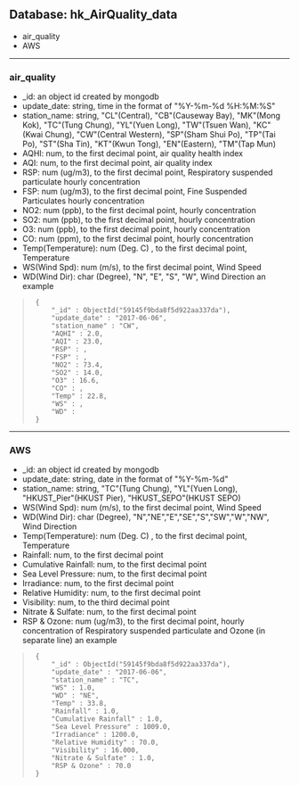 ## Database: hk_AirQuality_data

- air_quality
- AWS 

***
### air_quality
  * _id: an object id created by mongodb
  * update_date: string, time in the format of "%Y-%m-%d %H:%M:%S"
  * station_name: string, "CL"(Central), "CB"(Causeway Bay), "MK"(Mong Kok),  "TC"(Tung Chung), "YL"(Yuen Long), "TW"(Tsuen Wan), "KC"(Kwai Chung), "CW"(Central Western), "SP"(Sham Shui Po), "TP"(Tai Po), "ST"(Sha Tin), "KT"(Kwun Tong), "EN"(Eastern), "TM"(Tap Mun)
  * AQHI: num, to the first decimal point, air quality health index
  * AQI: num, to the first decimal point, air quality index
  * RSP: num (ug/m3), to the first decimal point, Respiratory suspended particulate hourly concentration   
  * FSP: num (ug/m3), to the first decimal point, Fine Suspended Particulates  hourly concentration
  * NO2: num (ppb), to the first decimal point,  hourly concentration  
  * SO2: num (ppb), to the first decimal point,  hourly concentration
  * O3: num (ppb), to the first decimal point,  hourly concentration
  * CO: num (ppm), to the first decimal point,  hourly concentration
  * Temp(Temperature): num (Deg. C) , to the first decimal point, Temperature 
  * WS(Wind Spd): num (m/s), to the first decimal point, Wind Speed 
  * WD(Wind Dir): char (Degree), "N", "E", "S", "W", Wind Direction 
an example
>      {
>          "_id" : ObjectId("59145f9bda8f5d922aa337da"),
>          "update_date" : "2017-06-06",
>          "station_name" : "CW",
>          "AQHI" : 2.0,
>          "AQI" : 23.0,
>          "RSP" : ,
>          "FSP" : ,
>          "NO2" : 73.4,
>          "SO2" : 14.0,
>          "O3" : 16.6,
>          "CO" : ,
>          "Temp" : 22.8,
>          "WS" : ,
>          "WD" : 
>      }

***
### AWS
  * _id: an object id created by mongodb
  * update_date: string, date in the format of "%Y-%m-%d"  
  * station_name: string, "TC"(Tung Chung), "YL"(Yuen Long),  "HKUST_Pier"(HKUST Pier), "HKUST_SEPO"(HKUST SEPO) 
  * WS(Wind Spd): num (m/s), to the first decimal point, Wind Speed 
  * WD(Wind Dir): char (Degree), "N","NE","E","SE","S","SW","W","NW", Wind Direction 
  * Temp(Temperature): num (Deg. C) , to the first decimal point, Temperature 
  * Rainfall: num, to the first decimal point 
  * Cumulative Rainfall: num, to the first decimal point 
  * Sea Level Pressure: num, to the first decimal point
  * Irradiance: num, to the first decimal point
  * Relative Humidity: num, to the first decimal point
  * Visibility: num, to the third decimal point 
  * Nitrate & Sulfate: num, to the first decimal point  
  * RSP & Ozone: num (ug/m3), to the first decimal point, hourly concentration of Respiratory suspended particulate and Ozone (in separate line)
an example
>      {
>          "_id" : ObjectId("59145f9bda8f5d922aa337da"),
>          "update_date" : "2017-06-06",
>          "station_name" : "TC",
>          "WS" : 1.0,
>          "WD" : "NE",
>          "Temp" : 33.8,
>          "Rainfall" : 1.0,
>          "Cumulative Rainfall" : 1.0,
>          "Sea Level Pressure" : 1009.0,
>          "Irradiance" : 1200.0,
>          "Relative Humidity" : 70.0,
>          "Visibility" : 16.000,
>          "Nitrate & Sulfate" : 1.0,
>          "RSP & Ozone" : 70.0
>      }


